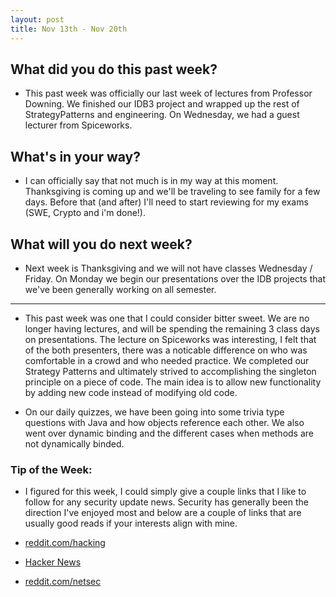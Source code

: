 ```yaml
---
layout: post
title: Nov 13th - Nov 20th
---
```


## What did you do this past week?

 - This past week was officially our last week of lectures from Professor Downing. We finished our IDB3 project and wrapped up the rest of StrategyPatterns and engineering. On Wednesday, we had a guest lecturer from Spiceworks.  

## What's in your way?

 - I can officially say that not much is in my way at this moment. Thanksgiving is coming up and we'll be traveling to see family for a few days. Before that (and after) I'll need to start reviewing for my exams (SWE, Crypto and i'm done!). 
 
## What will you do next week?

 - Next week is Thanksgiving and we will not have classes Wednesday / Friday. On Monday we begin our presentations over the IDB projects that we've been generally working on all semester. 

---

 - This past week was one that I could consider bitter sweet. We are no longer having lectures, and will be spending the remaining 3 class days on presentations. The lecture on Spiceworks was interesting, I felt that of the both presenters, there was a noticable difference on who was comfortable in a crowd and who needed practice. We completed our Strategy Patterns and ultimately strived to accomplishing the singleton principle on a piece of code. The main idea is to allow new functionality by adding new code instead of modifying old code. 

 - On our daily quizzes, we have been going into some trivia type questions with Java and how objects reference each other. We also went over dynamic binding and the different cases when methods are not dynamically binded. 

### Tip of the Week:

 - I figured for this week, I could simply give a couple links that I like to follow for any security update news. Security has generally been the direction I've enjoyed most and below are a couple of links that are usually good reads if your interests align with mine. 

 - [reddit.com/hacking](https://www.reddit.com/r/hacking/)
 - [Hacker News](https://news.ycombinator.com/news)
 - [reddit.com/netsec](https://www.reddit.com/r/netsec/)
